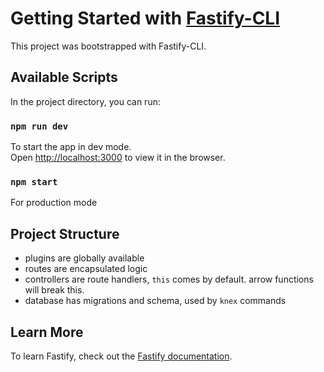 # Getting Started with [Fastify-CLI](https://www.npmjs.com/package/fastify-cli)
This project was bootstrapped with Fastify-CLI.

## Available Scripts

In the project directory, you can run:

### `npm run dev`

To start the app in dev mode.\
Open [http://localhost:3000](http://localhost:3000) to view it in the browser.

### `npm start`

For production mode

## Project Structure

- plugins are globally available 
- routes are encapsulated logic
- controllers are route handlers, `this` comes by default. arrow functions will break this.
- database has migrations and schema, used by `knex` commands

## Learn More

To learn Fastify, check out the [Fastify documentation](https://www.fastify.io/docs/latest/).
